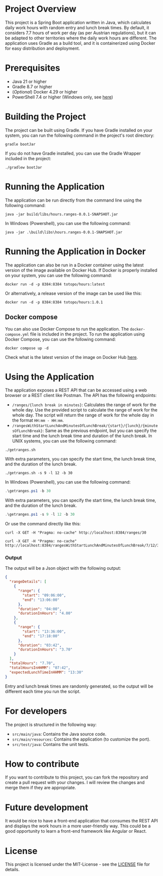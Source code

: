 # Project Overview
This project is a Spring Boot application written in Java, which calculates daily work hours with random entry and lunch
break times. By default, it considers 7.7 hours of work per day (as per Austrian regulations), but it can be adapted to
other territories where the daily work hours are different.
The application uses Gradle as a build tool, and it is containerized using Docker for easy distribution and deployment.

# Prerequisites
- Java 21 or higher
- Gradle 8.7 or higher
- (*Optional*) Docker 4.29 or higher
- PowerShell 7.4 or higher (Windows only,
  see [here](https://learn.microsoft.com/en-us/powershell/scripting/install/installing-powershell-on-windows?view=powershell-7.4))

# Building the Project
The project can be built using Gradle. If you have Gradle installed on your system, you can run the following command in
the project's root directory:
```shell
gradle bootJar
```
If you do not have Gradle installed, you can use the Gradle Wrapper included in the project:
```shell
./gradlew bootJar
```

# Running the Application
The application can be run directly from the command line using the following command:
```shell
java -jar build/libs/hours.ranges-0.0.1-SNAPSHOT.jar
```
In Windows (Powershell), you can use the following command:
```shell
java -jar .\build\libs\hours.ranges-0.0.1-SNAPSHOT.jar
```

# Running the Application in Docker

The application can also be run in a Docker container using the latest version of the image available on Docker Hub.
If Docker is properly installed on your system, you can use the following command:
```shell
docker run -d -p 8384:8384 totopo/hours:latest
```
Or alternatively, a release version of the image can be used like this:
```shell
docker run -d -p 8384:8384 totopo/hours:1.0.1
```

## Docker compose

You can also use Docker Compose to run the application. The `docker-compose.yml` file is included in the project.
To run the application using Docker Compose, you can use the following command:

```shell
docker compose up -d
```

Check what is the latest version of the image on Docker
Hub [here](https://hub.docker.com/repository/docker/totopo/hours/tags).

# Using the Application
The application exposes a REST API that can be accessed using a web browser or a REST client like Postman. The API has
the following endpoints:

- `/ranges/{lunch break in minutes}`: Calculates the range of work for the whole day.
  Use the provided script to calculate the range of work for the whole day. The script will return the range of work for
  the whole day in the format `HH:mm - HH:mm`.
- `/rangesWithStartLunchAndMinutesOfLunchBreak/{start}/{lunch}/{minutesOfLunchBreak}`: Same as the previous endpoint,
  but
  you can specify the start time and the lunch break time and duration of the lunch break.
  In UNIX systems, you can use the following command:
```shell
./getranges.sh
```

With extra parameters, you can specify the start time, the lunch break time, and the duration of the lunch break.

```shell
./getranges.sh -s 9 -l 12 -b 30
```

In Windows (Powershell), you can use the following command:

```powershell
.\getranges.ps1 -b 30
```

With extra parameters, you can specify the start time, the lunch break time, and the duration of the lunch break.
```powershell
.\getranges.ps1 -s 9 -l 12 -b 30
```
Or use the command directly like this:
```shell
curl -X GET -H "Pragma: no-cache" http://localhost:8384/ranges/30
```

```shell
curl -X GET -H "Pragma: no-cache" http://localhost:8384/rangesWithStartLunchAndMinutesOfLunchBreak/7/12/30
```

### Output

The output will be a Json object with the following output:

```json
{
  "rangeDetails": [
    {
      "range": {
        "start": "09:06:00",
        "end": "13:06:00"
      },
      "duration": "04:00",
      "durationInHours": "4.00"
    },
    {
      "range": {
        "start": "13:36:00",
        "end": "17:18:00"
      },
      "duration": "03:42",
      "durationInHours": "3.70"
    }
  ],
  "totalHours": "7.70",
  "totalHoursInHHMM": "07:42",
  "expectedLunchTimeInHHMM": "13:30"
}
```
Entry and lunch break times are randomly generated, so the output will be different each time you run the script.

# For developers
The project is structured in the following way:
- `src/main/java`: Contains the Java source code.
- `src/main/resources`: Contains the application (to customize the port).
- `src/test/java`: Contains the unit tests.

# How to contribute
If you want to contribute to this project, you can fork the repository and create a pull request with your changes. I
will review the changes and merge them if they are appropriate.

# Future development
It would be nice to have a front-end application that consumes the REST API and displays the work hours in a more
user-friendly way. This could be a good opportunity to learn a front-end framework like Angular or React.

# License

This project is licensed under the MIT-License - see the [LICENSE](LICENSE) file for details.